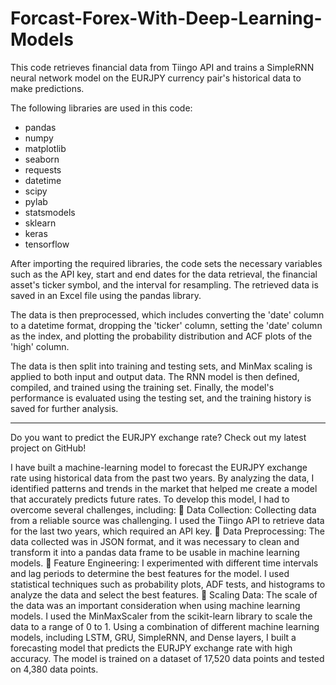 # Forcast-Forex-With-Deep-Learning-Models

This code retrieves financial data from Tiingo API and trains a SimpleRNN neural network model on the EURJPY currency pair's historical data to make predictions.

The following libraries are used in this code:

* pandas
* numpy
* matplotlib
* seaborn
* requests
* datetime
* scipy
* pylab
* statsmodels
* sklearn
* keras
* tensorflow


After importing the required libraries, the code sets the necessary variables such as the API key, start and end dates for the data retrieval, the financial asset's ticker symbol, and the interval for resampling. The retrieved data is saved in an Excel file using the pandas library.

The data is then preprocessed, which includes converting the 'date' column to a datetime format, dropping the 'ticker' column, setting the 'date' column as the index, and plotting the probability distribution and ACF plots of the 'high' column.

The data is then split into training and testing sets, and MinMax scaling is applied to both input and output data. The RNN model is then defined, compiled, and trained using the training set. Finally, the model's performance is evaluated using the testing set, and the training history is saved for further analysis.


******

Do you want to predict the EURJPY exchange rate? Check out my latest project on GitHub!

I have built a machine-learning model to forecast the EURJPY exchange rate using historical data from the past two years. By analyzing the data, I identified patterns and trends in the market that helped me create a model that accurately predicts future rates.
To develop this model, I had to overcome several challenges, including:
🔹 Data Collection: Collecting data from a reliable source was challenging. I used the Tiingo API to retrieve data for the last two years, which required an API key.
🔹 Data Preprocessing: The data collected was in JSON format, and it was necessary to clean and transform it into a pandas data frame to be usable in machine learning models.
🔹 Feature Engineering: I experimented with different time intervals and lag periods to determine the best features for the model. I used statistical techniques such as probability plots, ADF tests, and histograms to analyze the data and select the best features.
🔹 Scaling Data: The scale of the data was an important consideration when using machine learning models. I used the MinMaxScaler from the scikit-learn library to scale the data to a range of 0 to 1.
Using a combination of different machine learning models, including LSTM, GRU, SimpleRNN, and Dense layers, I built a forecasting model that predicts the EURJPY exchange rate with high accuracy. The model is trained on a dataset of 17,520 data points and tested on 4,380 data points.
